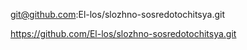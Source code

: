 git@github.com:El-los/slozhno-sosredotochitsya.git

https://github.com/El-los/slozhno-sosredotochitsya.git
